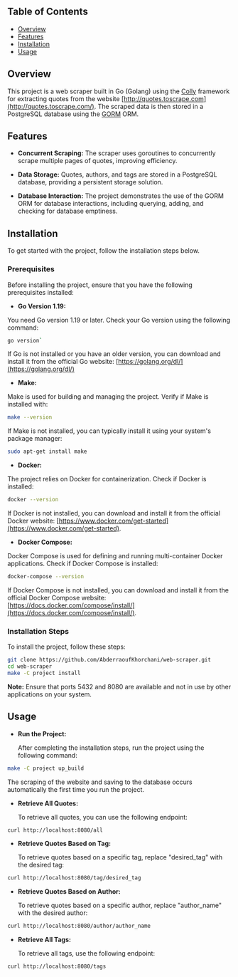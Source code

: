 ## Table of Contents

-   [Overview](#overview)
-   [Features](#features)
-   [Installation](#installation)
-   [Usage](#usage)

## Overview

This project is a web scraper built in Go (Golang) using the [Colly](https://github.com/gocolly/colly) framework for extracting quotes from the website [http://quotes.toscrape.com](http://quotes.toscrape.com/). The scraped data is then stored in a PostgreSQL database using the [GORM](https://gorm.io/) ORM.

## Features

-   **Concurrent Scraping:** The scraper uses goroutines to concurrently scrape multiple pages of quotes, improving efficiency.
    
-   **Data Storage:** Quotes, authors, and tags are stored in a PostgreSQL database, providing a persistent storage solution.
    
-   **Database Interaction:** The project demonstrates the use of the GORM ORM for database interactions, including querying, adding, and checking for database emptiness.

## Installation
To get started with the project, follow the installation steps below.
### Prerequisites

Before installing the project, ensure that you have the following prerequisites installed:

- **Go Version 1.19:** 

You need Go version 1.19 or later. Check your Go version using the following command:

```bash
go version` 
```  
If Go is not installed or you have an older version, you can download and install it from the official Go website: [https://golang.org/dl/](https://golang.org/dl/)


-   **Make:** 

Make is used for building and managing the project. Verify if Make is installed with:
    
```bash
make --version
```    
If Make is not installed, you can typically install it using your system's package manager:

```bash
sudo apt-get install make
```   

-  **Docker:** 

The project relies on Docker for containerization. Check if Docker is installed:

```bash
docker --version 
```  
If Docker is not installed, you can download and install it from the official Docker website: [https://www.docker.com/get-started](https://www.docker.com/get-started).

-  **Docker Compose:**

Docker Compose is used for defining and running multi-container Docker applications. Check if Docker Compose is installed:


```bash
docker-compose --version
```

If Docker Compose is not installed, you can download and install it from the official Docker Compose website: [https://docs.docker.com/compose/install/](https://docs.docker.com/compose/install/).

### Installation Steps

To install the project, follow these steps:

```bash
git clone https://github.com/AbderraoufKhorchani/web-scraper.git
cd web-scraper
make -C project install
```

**Note:** Ensure that ports 5432 and 8080 are available and not in use by other applications on your system.


## Usage

- **Run the Project:**
    
    After completing the installation steps, run the project using the following command:
    
```bash
make -C project up_build
```
    
The scraping of the website and saving to the database occurs automatically the first time you run the project.
    
- **Retrieve All Quotes:**
    
    To retrieve all quotes, you can use the following endpoint:
    
```bash
curl http://localhost:8080/all
```
    
-  **Retrieve Quotes Based on Tag:**
    
    To retrieve quotes based on a specific tag, replace "desired_tag" with the desired tag:
    
```bash
curl http://localhost:8080/tag/desired_tag
```    
    
- **Retrieve Quotes Based on Author:**
    
    To retrieve quotes based on a specific author, replace "author_name" with the desired author:
    
 ```bash
curl http://localhost:8080/author/author_name
```
    
- **Retrieve All Tags:**
    
    To retrieve all tags, use the following endpoint:
    
```bash
curl http://localhost:8080/tags
```


